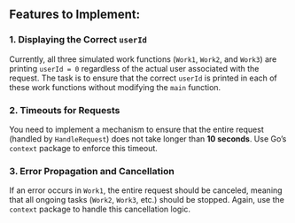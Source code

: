 ## Features to Implement:

### 1. Displaying the Correct `userId`
Currently, all three simulated work functions (`Work1`, `Work2`, and `Work3`) are printing `userId = 0` regardless of the actual user associated with the request. The task is to ensure that the correct `userId` is printed in each of these work functions without modifying the `main` function.

### 2. Timeouts for Requests
You need to implement a mechanism to ensure that the entire request (handled by `HandleRequest`) does not take longer than **10 seconds**. Use Go’s `context` package to enforce this timeout.

### 3. Error Propagation and Cancellation
If an error occurs in `Work1`, the entire request should be canceled, meaning that all ongoing tasks (`Work2`, `Work3`, etc.) should be stopped. Again, use the `context` package to handle this cancellation logic.